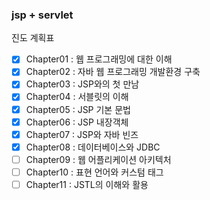 ### jsp + servlet

진도 계획표
   
- [x] Chapter01 : 웹 프로그래밍에 대한 이해  
- [x] Chapter02 : 자바 웹 프로그래밍 개발환경 구축  
- [x] Chapter03 : JSP와의 첫 만남  
- [x] Chapter04 : 서블릿의 이해  
- [x] Chapter05 : JSP 기본 문법  
- [x] Chapter06 : JSP 내장객체
- [x] Chapter07 : JSP와 자바 빈즈
- [x] Chapter08 : 데이터베이스와 JDBC
- [ ] Chapter09 : 웹 어플리케이션 아키텍처
- [ ] Chapter10 : 표현 언어와 커스텀 태그
- [ ] Chapter11 : JSTL의 이해와 활용
